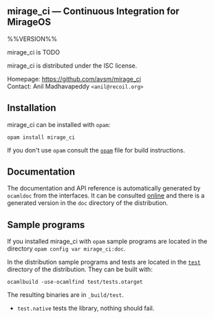 mirage_ci — Continuous Integration for MirageOS
-------------------------------------------------------------------------------
%%VERSION%%

mirage_ci is TODO

mirage_ci is distributed under the ISC license.

Homepage: https://github.com/avsm/mirage_ci  
Contact: Anil Madhavapeddy `<anil@recoil.org>`

## Installation

mirage_ci can be installed with `opam`:

    opam install mirage_ci

If you don't use `opam` consult the [`opam`](opam) file for build
instructions.

## Documentation

The documentation and API reference is automatically generated by
`ocamldoc` from the interfaces. It can be consulted [online][doc]
and there is a generated version in the `doc` directory of the
distribution.

[doc]: http://anil.recoil.org/mirage_ci/doc

## Sample programs

If you installed mirage_ci with `opam` sample programs are located in
the directory `opam config var mirage_ci:doc`.

In the distribution sample programs and tests are located in the
[`test`](test) directory of the distribution. They can be built with:

    ocamlbuild -use-ocamlfind test/tests.otarget

The resulting binaries are in `_build/test`.

- `test.native` tests the library, nothing should fail.
